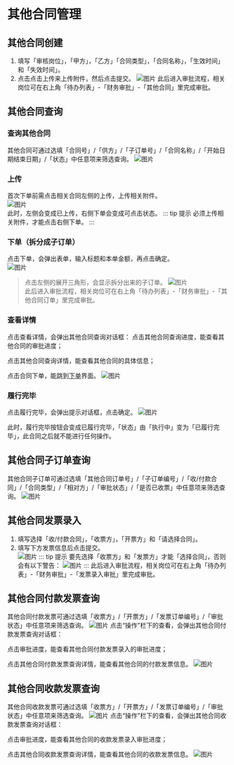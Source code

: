 # 其他合同管理
## 其他合同创建
1. 填写「审核岗位」，「甲方」，「乙方」「合同类型」，「合同名称」，「生效时间」和「失效时间」。
2. 点击<kbd>点击上传</kbd>来上传附件，然后点击<kbd>提交</kbd>。
![图片](/images/others/other.png) 
此后进入审批流程，相关岗位可在右上角「待办列表」-「财务审批」-「其他合同」里完成审批。
<ShowImg src="/images/process/other1.png" text="“其他合同”的审批流程图"/>

## 其他合同查询
### 查询其他合同
其他合同可通过选填「合同号」/「供方」/「子订单号」/「合同名称」/「开始日期结束日期」/「状态」中任意项来筛选查询。
![图片](/images/others/other1.png)
### 上传
首次下单前需点击相关合同左侧的<kbd>上传</kbd>，上传相关附件。  
![图片](/images/others/other2.png)  
此时，左侧会变成<kbd>已上传</kbd>，右侧<kbd>下单</kbd>会变成可点击状态。 
::: tip 提示
必须上传相关附件，才能点击右侧<kbd>下单</kbd>。
:::
<!-- >+ 点击<kbd>履行完毕</kbd>，会弹出对话框，点击<kbd>确定</kbd>，此合同之后就不能进行任何操作，因此，就算完结了其他合同订单也不要点击“履行完毕”。
>+ 点击<kbd>查看详情</kbd>，会弹出对话框，点击<kbd>其他合同进度</kbd>，能查看其他合同的审批进度；点击<kbd>其他合同详情</kbd>，能查看其他合同的具体信息。  -->
### 下单（拆分成子订单）
点击<kbd>下单</kbd>，会弹出表单，输入标题和本单金额，再点击<kbd>确定</kbd>。  
![图片](/images/others/other12.png) 
>点击左侧的展开三角形，会显示拆分出来的子订单。
![图片](/images/others/other13.png)      
此后进入审批流程，相关岗位可在右上角「待办列表」-「财务审批」-「其他合同订单」里完成审批。
<ShowImg src="/images/process/other2.png" text="“其他合同订单”的审批流程图"/>

### 查看详情
点击<kbd>查看详情</kbd>，会弹出其他合同查询对话框：
点击<kbd>其他合同查询进度</kbd>，能查看其他合同的审批进度；

点击<kbd>其他合同查询详情</kbd>，能查看其他合同的具体信息；

点击<kbd>合同下单</kbd>，能跳到<u>下单</u>界面。
![图片](/images/others/other3.png)  
### 履行完毕
点击<kbd>履行完毕</kbd>，会弹出提示对话框，点击<kbd>确定</kbd>。
![图片](/images/others/other4.png) 

此时，<kbd>履行完毕</kbd>按钮会变成<kbd>已履行完毕</kbd>，「状态」由「执行中」变为「已履行完毕」，此合同之后就不能进行任何操作。

## 其他合同子订单查询
其他合同子订单可通过选填「其他合同订单号」/「子订单编号」/「收/付款合同」/「合同类型」/「相对方」/「审批状态」/「是否已收票」中任意项来筛选查询。
![图片](/images/others/other5.png)
## 其他合同发票录入
1. 填写选择「收/付款合同」，「收票方」，「开票方」和「请选择合同」。  
2. 填写下方发票信息后点击<kbd>提交</kbd>。  
![图片](/images/others/other6.png)
::: tip 提示
要先选择「收票方」和「发票方」才能「选择合同」，否则会有以下警告：
![图片](/images/others/other7.png)
::: 
此后进入审批流程，相关岗位可在右上角「待办列表」-「财务审批」-「发票录入审批」里完成审批。 
<ShowImg src="/images/process/other3.png" text="“发票录入审批”的审批流程图"/>

 
## 其他合同付款发票查询
其他合同付款发票可通过选填「收票方」/「开票方」/「发票订单编号」/「审批状态」中任意项来筛选查询。
![图片](/images/others/other8.png)
点击“操作”栏下的<kbd>查看</kbd>，会弹出其他合同付款发票查询对话框：

点击<kbd>审批进度</kbd>，能查看其他合同付款发票录入的审批进度；

点击<kbd>其他合同付款发票查询详情</kbd>，能查看其他合同的付款发票信息。
![图片](/images/others/other9.png)
## 其他合同收款发票查询
其他合同收款发票可通过选填「收票方」/「开票方」/「发票订单编号」/「审批状态」中任意项来筛选查询。
![图片](/images/others/other10.png)
点击“操作”栏下的<kbd>查看</kbd>，会弹出其他合同收款发票查询对话框：

点击<kbd>审批进度</kbd>，能查看其他合同的收款发票录入审批进度；

点击<kbd>其他合同收款发票查询详情</kbd>，能查看其他合同的收款发票信息。
![图片](/images/others/other11.png)